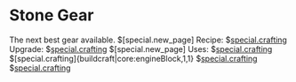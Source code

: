 # Stone Gear
The next best gear available.
$[special.new_page]
Recipe:
$[special.crafting](buildcraft|core:stoneGearItem)
Upgrade:
$[special.crafting](buildcraft|core:ironGearItem)
$[special.new_page]
Uses:
$[special.crafting](buildcraft|core:wrenchItem)
$[special.crafting]{buildcraft|core:engineBlock,1,1}
$[special.crafting](buildcraft|factory:chuteBlock)
$[special.crafting](buildcraft|factory:autoWorkbenchBlock)